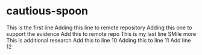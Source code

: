 # cautious-spoon
This is the first line
Adding this line to remote repository
Adding this one to support the evidence
Add this to remote repo
This is my last line
SMile more
This is additional research
Add this to line 10
Adding this to line 11
Add line 12